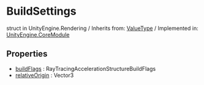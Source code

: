 # BuildSettings
struct in UnityEngine.Rendering
 / Inherits from: <a href="https://docs.unity3d.com/6000.0/Documentation/ScriptReference/ValueType.html">ValueType</a> / Implemented in: <a href="https://docs.unity3d.com/6000.0/Documentation/ScriptReference/UnityEngine.CoreModule.html">UnityEngine.CoreModule</a>
## Properties
- <a href="https://docs.unity3d.com/6000.0/Documentation/ScriptReference/BuildSettings-buildFlags.html">buildFlags</a> : RayTracingAccelerationStructureBuildFlags
- <a href="https://docs.unity3d.com/6000.0/Documentation/ScriptReference/BuildSettings-relativeOrigin.html">relativeOrigin</a> : Vector3
